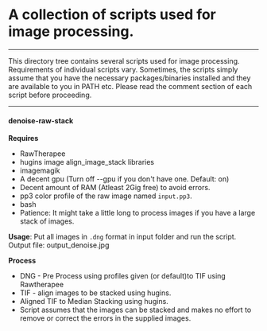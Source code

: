 # A collection of scripts used for image processing.
---
This directory tree contains several scripts used for image processing.
Requirements of individual scripts vary. Sometimes, the scripts simply assume that
you have the necessary packages/binaries installed and they are available to you in PATH etc.
Please read the comment section of each script before proceeding.

---
#### **denoise-raw-stack**


**Requires**
* RawTherapee
* hugins image align_image_stack libraries
* imagemagik
* A decent gpu (Turn off --gpu if you don't have one. Default: on)
* Decent amount of RAM (Atleast 2Gig free) to avoid errors.
* pp3 color profile of the raw image named `input.pp3`.
* bash
* Patience: It might take a little long to process images if you have a large stack of images.

**Usage**: Put all images in `.dng` format in input folder and run the script. Output file: output_denoise.jpg

**Process**
- DNG - Pre Process using profiles given (or default)to TIF using Rawtherapee
- TIF - align images to be stacked using hugins.
- Aligned TIF to Median Stacking using hugins.
- Script assumes that the images can be stacked and makes no effort to remove or correct the errors in the supplied images.
